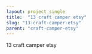```yaml
---
layout: project_single
title:  "13 craft camper etsy"
slug: "13-craft-camper-etsy"
parent: "craft-camper-etsy"
---
```

13 craft camper etsy
